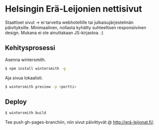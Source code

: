 # Helsingin Erä-Leijonien nettisivut

Staattiset sivut -> ei tarvetta webhotellille tai julkaisujärjestelmän päivityksille. Minimaalinen, nollasta kyhätty suhteellisen responsiivinen design. Mukana ei ole ainuttakaan JS-kirjastoa. :)

## Kehitysprosessi

Asenna wintersmith.

```bash
$ npm install wintersmith -g
```

Aja sivua lokaalisti.

```bash
$ wintersmith preview -p <portti>
```

## Deploy

```bash
$ wintersmith build
```

Tee push gh-pages-branchiin, niin sivut päivittyvät @ http://erä-leijonat.fi/.